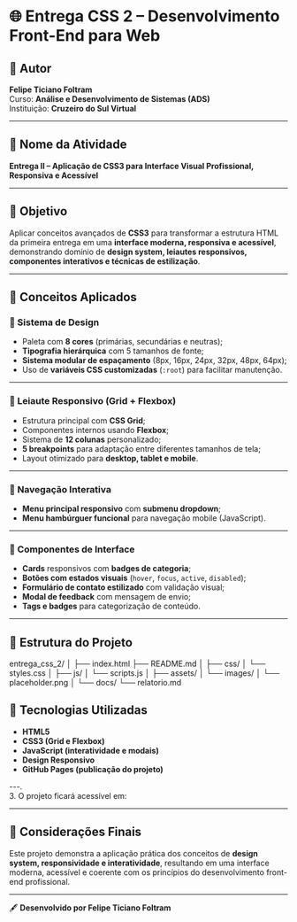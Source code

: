 # 🌐 Entrega CSS 2 – Desenvolvimento Front-End para Web

## 👤 Autor
**Felipe Ticiano Foltram**  
Curso: **Análise e Desenvolvimento de Sistemas (ADS)**  
Instituição: **Cruzeiro do Sul Virtual**

---

## 🧩 Nome da Atividade
**Entrega II – Aplicação de CSS3 para Interface Visual Profissional, Responsiva e Acessível**

---

## 🎯 Objetivo
Aplicar conceitos avançados de **CSS3** para transformar a estrutura HTML da primeira entrega em uma **interface moderna, responsiva e acessível**, demonstrando domínio de **design system, leiautes responsivos, componentes interativos e técnicas de estilização**.

---

## 🧠 Conceitos Aplicados

### 🎨 Sistema de Design
- Paleta com **8 cores** (primárias, secundárias e neutras);  
- **Tipografia hierárquica** com 5 tamanhos de fonte;  
- **Sistema modular de espaçamento** (8px, 16px, 24px, 32px, 48px, 64px);  
- Uso de **variáveis CSS customizadas** (`:root`) para facilitar manutenção.

---

### 🧱 Leiaute Responsivo (Grid + Flexbox)
- Estrutura principal com **CSS Grid**;  
- Componentes internos usando **Flexbox**;  
- Sistema de **12 colunas** personalizado;  
- **5 breakpoints** para adaptação entre diferentes tamanhos de tela;  
- Layout otimizado para **desktop, tablet e mobile**.

---

### 🧭 Navegação Interativa
- **Menu principal responsivo** com **submenu dropdown**;  
- **Menu hambúrguer funcional** para navegação mobile (JavaScript).  

---

### 🧩 Componentes de Interface
- **Cards** responsivos com **badges de categoria**;  
- **Botões com estados visuais** (`hover`, `focus`, `active`, `disabled`);  
- **Formulário de contato estilizado** com validação visual;  
- **Modal de feedback** com mensagem de envio;  
- **Tags e badges** para categorização de conteúdo.

---

## 📁 Estrutura do Projeto
entrega_css_2/
│
├── index.html
├── README.md
│
├── css/
│ └── styles.css
│
├── js/
│ └── scripts.js
│
├── assets/
│ └── images/
│ └── placeholder.png
│
└── docs/
└── relatorio.md

## 🧰 Tecnologias Utilizadas
- **HTML5**
- **CSS3 (Grid e Flexbox)**
- **JavaScript (interatividade e modais)**
- **Design Responsivo**
- **GitHub Pages (publicação do projeto)**

---.  
3. O projeto ficará acessível em:  


---

## 🏁 Considerações Finais
Este projeto demonstra a aplicação prática dos conceitos de **design system, responsividade e interatividade**, resultando em uma interface moderna, acessível e coerente com os princípios do desenvolvimento front-end profissional.

---

🖋️ **Desenvolvido por Felipe Ticiano Foltram**
